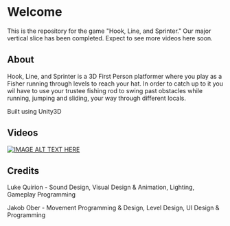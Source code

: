 # Welcome
This is the repository for the game "Hook, Line, and Sprinter." Our major vertical slice has been completed. Expect to see more videos here soon.

## About
Hook, Line, and Sprinter is a 3D First Person platformer where you play as a Fisher running through levels to reach your hat. In order to catch up to it you wil have to use your trustee fishing rod to swing past obstacles while running, jumping and sliding, your way through different locals. 

Built using Unity3D

## Videos
[![IMAGE ALT TEXT HERE](https://img.youtube.com/vi/Geon0FJYCMk/0.jpg)](https://www.youtube.com/watch?v=Geon0FJYCMk)

## Credits
Luke Quirion - Sound Design, Visual Design & Animation, Lighting, Gameplay Programming

Jakob Ober - Movement Programming & Design, Level Design, UI Design & Programming
